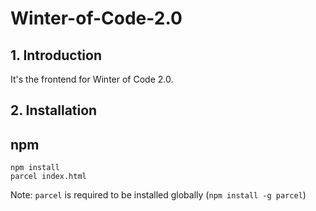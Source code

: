 # Winter-of-Code-2.0

## 1. Introduction

It's the frontend for Winter of Code 2.0.

## 2. Installation

## npm

```shell
npm install
parcel index.html
```

Note: `parcel` is required to be installed globally (`npm install -g parcel`)
